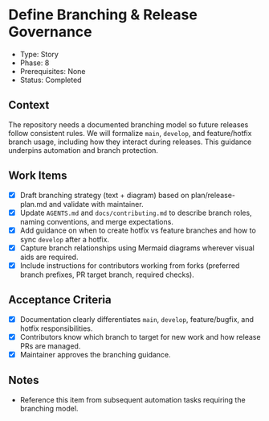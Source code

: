# Define Branching & Release Governance
- Type: Story
- Phase: 8
- Prerequisites: None
- Status: Completed

## Context
The repository needs a documented branching model so future releases follow consistent rules. We will formalize `main`, `develop`, and feature/hotfix branch usage, including how they interact during releases. This guidance underpins automation and branch protection.

## Work Items
- [x] Draft branching strategy (text + diagram) based on plan/release-plan.md and validate with maintainer.
- [x] Update `AGENTS.md` and `docs/contributing.md` to describe branch roles, naming conventions, and merge expectations.
- [x] Add guidance on when to create hotfix vs feature branches and how to sync `develop` after a hotfix.
- [x] Capture branch relationships using Mermaid diagrams wherever visual aids are required.
- [x] Include instructions for contributors working from forks (preferred branch prefixes, PR target branch, required checks).

## Acceptance Criteria
- [x] Documentation clearly differentiates `main`, `develop`, feature/bugfix, and hotfix responsibilities.
- [x] Contributors know which branch to target for new work and how release PRs are managed.
- [x] Maintainer approves the branching guidance.

## Notes
- Reference this item from subsequent automation tasks requiring the branching model.
